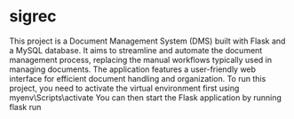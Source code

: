 # sigrec
This project is a Document Management System (DMS) built with Flask and a MySQL database. It aims to streamline and automate the document management process, replacing the manual workflows typically used in managing documents. The application features a user-friendly web interface for efficient document handling and organization.
To run this project, you need to activate the virtual environment first using myenv\Scripts\activate
You can then start the Flask application by running flask run
